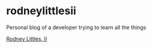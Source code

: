 # rodneylittlesii
Personal blog of a developer trying to learn all the things

[Rodney Littles, II](https://rodneylittlesii.com)
